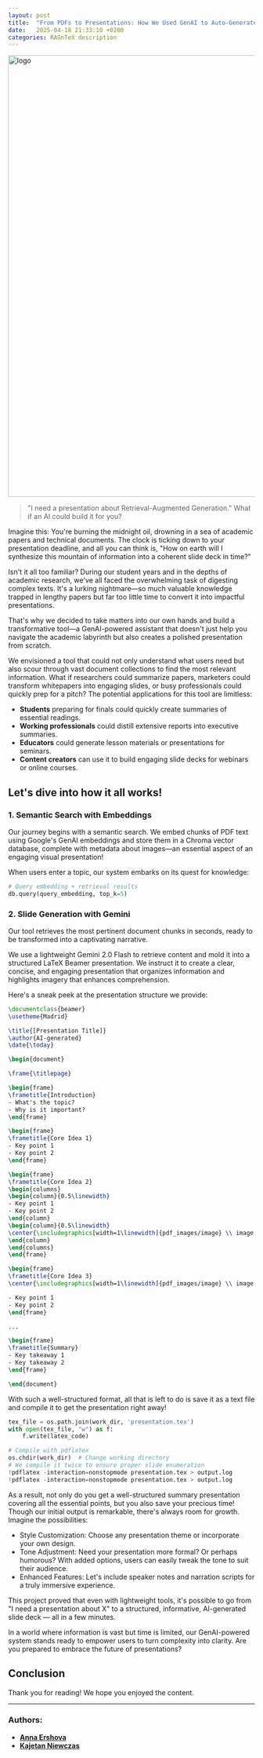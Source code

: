 ```yaml
---
layout: post
title:  "From PDFs to Presentations: How We Used GenAI to Auto-Generate Presentation Slides"
date:   2025-04-18 21:33:10 +0200
categories: RAGnTeX description
---
```

<img src="/lore/assets/images/long_logo.png" alt="logo" width="900"/>

> "I need a presentation about Retrieval-Augmented Generation."
> What if an AI could build it for you?


Imagine this: You're burning the midnight oil, drowning in a sea of academic papers and technical documents. The clock is ticking down to your presentation deadline, and all you can think is, "How on earth will I synthesize this mountain of information into a coherent slide deck in time?"

Isn't it all too familiar? During our student years and in the depths of academic research, we've all faced the overwhelming task of digesting complex texts. It's a lurking nightmare—so much valuable knowledge trapped in lengthy papers but far too little time to convert it into impactful presentations.

That's why we decided to take matters into our own hands and build a transformative tool—a GenAI-powered assistant that doesn't just help you navigate the academic labyrinth but also creates a polished presentation from scratch.

We envisioned a tool that could not only understand what users need but also scour through vast document collections to find the most relevant information. What if researchers could summarize papers, marketers could transform whitepapers into engaging slides, or busy professionals could quickly prep for a pitch? The potential applications for this tool are limitless:
- **Students** preparing for finals could quickly create summaries of essential readings.
- **Working professionals** could distill extensive reports into executive summaries.
- **Educators** could generate lesson materials or presentations for seminars.
- **Content creators** can use it to build engaging slide decks for webinars or online courses.

## Let's dive into how it all works!

### 1. Semantic Search with Embeddings

Our journey begins with a semantic search. We embed chunks of PDF text using Google's GenAI embeddings and store them in a Chroma vector database, complete with metadata about images—an essential aspect of an engaging visual presentation!

When users enter a topic, our system embarks on its quest for knowledge:

```python
# Query embedding + retrieval results
db.query(query_embedding, top_k=5)
```

### 2. Slide Generation with Gemini
Our tool retrieves the most pertinent document chunks in seconds, ready to be transformed into a captivating narrative.

We use a lightweight Gemini 2.0 Flash to retrieve content and mold it into a structured LaTeX Beamer presentation. We instruct it to create a clear, concise, and engaging presentation that organizes information and highlights imagery that enhances comprehension.

Here's a sneak peek at the presentation structure we provide:

```latex
\documentclass{beamer}
\usetheme{Madrid}

\title{[Presentation Title]}
\author{AI-generated}
\date{\today}

\begin{document}

\frame{\titlepage}

\begin{frame}
\frametitle{Introduction}
- What's the topic?
- Why is it important?
\end{frame}

\begin{frame}
\frametitle{Core Idea 1}
- Key point 1
- Key point 2
\end{frame}

\begin{frame}
\frametitle{Core Idea 2}
\begin{columns}
\begin{column}{0.5\linewidth}
- Key point 1
- Key point 2
\end{column}
\begin{column}{0.5\linewidth}
\center{\includegraphics[width=1\linewidth]{pdf_images/image} \\ image caption}
\end{column}
\end{columns}
\end{frame}

\begin{frame}
\frametitle{Core Idea 3}
\center{\includegraphics[width=1\linewidth]{pdf_images/image} \\ image caption\\}

- Key point 1
- Key point 2
\end{frame}

...

\begin{frame}
\frametitle{Summary}
- Key takeaway 1
- Key takeaway 2
\end{frame}

\end{document}
```

With such a well-structured format, all that is left to do is save it as a text file and compile it to get the presentation right away!

```python
tex_file = os.path.join(work_dir, 'presentation.tex')
with open(tex_file, "w") as f:
    f.write(latex_code)

# Compile with pdflatex
os.chdir(work_dir)  # Change working directory
# We compile it twice to ensure proper slide enumeration
!pdflatex -interaction=nonstopmode presentation.tex > output.log
!pdflatex -interaction=nonstopmode presentation.tex > output.log
```
As a result, not only do you get a well-structured summary presentation covering all the essential points, but you also save your precious time! Though our initial output is remarkable, there's always room for growth. Imagine the possibilities:

- Style Customization: Choose any presentation theme or incorporate your own design.
- Tone Adjustment: Need your presentation more formal? Or perhaps humorous? With added options, users can easily tweak the tone to suit their audience.
- Enhanced Features: Let's include speaker notes and narration scripts for a truly immersive experience.

This project proved that even with lightweight tools, it's possible to go from "I need a presentation about X" to a structured, informative, AI-generated slide deck — all in a few minutes.

In a world where information is vast but time is limited, our GenAI-powered system stands ready to empower users to turn complexity into clarity. Are you prepared to embrace the future of presentations?

## Conclusion

Thank you for reading! We hope you enjoyed the content.

---

### Authors:
- [**Anna Ershova**](https://github.com/AnnaErsh)
- [**Kajetan Niewczas**](https://github.com/KajetanNiewczas)